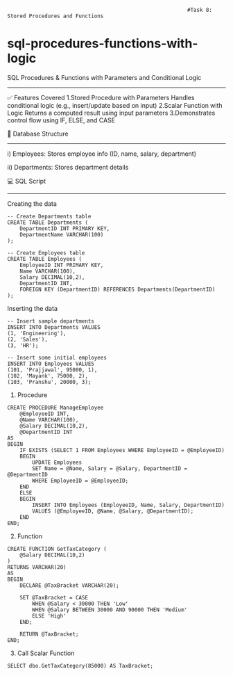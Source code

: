                                                               #Task 8: Stored Procedures and Functions
# sql-procedures-functions-with-logic
SQL Procedures & Functions with Parameters and Conditional Logic
***
✅ Features Covered
1.Stored Procedure with Parameters
   Handles conditional logic (e.g., insert/update based on input)
2.Scalar Function with Logic
   Returns a computed result using input parameters
3.Demonstrates control flow using IF, ELSE, and CASE

🧱 Database Structure
***
i) Employees: Stores employee info (ID, name, salary, department)

ii) Departments: Stores department details

💻 SQL Script
***
Creating the data
```
-- Create Departments table
CREATE TABLE Departments (
    DepartmentID INT PRIMARY KEY,
    DepartmentName VARCHAR(100)
);

-- Create Employees table
CREATE TABLE Employees (
    EmployeeID INT PRIMARY KEY,
    Name VARCHAR(100),
    Salary DECIMAL(10,2),
    DepartmentID INT,
    FOREIGN KEY (DepartmentID) REFERENCES Departments(DepartmentID)
);
```
Inserting the data

```
-- Insert sample departments
INSERT INTO Departments VALUES 
(1, 'Engineering'),
(2, 'Sales'),
(3, 'HR');

-- Insert some initial employees
INSERT INTO Employees VALUES
(101, 'Prajjawal', 95000, 1),
(102, 'Mayank', 75000, 2),
(103, 'Pranshu', 20000, 3);

```
1. Procedure

```
CREATE PROCEDURE ManageEmployee
    @EmployeeID INT,
    @Name VARCHAR(100),
    @Salary DECIMAL(10,2),
    @DepartmentID INT
AS
BEGIN
    IF EXISTS (SELECT 1 FROM Employees WHERE EmployeeID = @EmployeeID)
    BEGIN
        UPDATE Employees
        SET Name = @Name, Salary = @Salary, DepartmentID = @DepartmentID
        WHERE EmployeeID = @EmployeeID;
    END
    ELSE
    BEGIN
        INSERT INTO Employees (EmployeeID, Name, Salary, DepartmentID)
        VALUES (@EmployeeID, @Name, @Salary, @DepartmentID);
    END
END;
```
2. Function

```
CREATE FUNCTION GetTaxCategory (
    @Salary DECIMAL(10,2)
)
RETURNS VARCHAR(20)
AS
BEGIN
    DECLARE @TaxBracket VARCHAR(20);

    SET @TaxBracket = CASE
        WHEN @Salary < 30000 THEN 'Low'
        WHEN @Salary BETWEEN 30000 AND 90000 THEN 'Medium'
        ELSE 'High'
    END;

    RETURN @TaxBracket;
END;

```
3. Call Scalar Function
```
SELECT dbo.GetTaxCategory(85000) AS TaxBracket;
```
